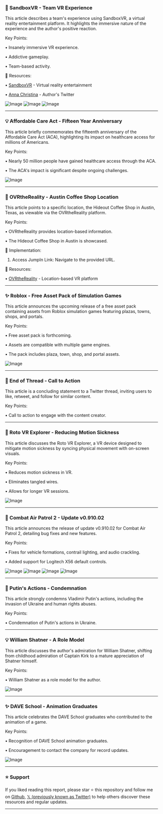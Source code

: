 ### 🤖 SandboxVR - Team VR Experience

This article describes a team's experience using SandboxVR, a virtual reality entertainment platform.  It highlights the immersive nature of the experience and the author's positive reaction.

Key Points:

• Insanely immersive VR experience.


• Addictive gameplay.


• Team-based activity.



🔗 Resources:

• [SandboxVR](https://x.com/SandboxVR) - Virtual reality entertainment


• [Anna Christina](https://x.com/annaxistina) - Author's Twitter


![Image](https://pbs.twimg.com/media/Gmpm7_ubMAATItJ?format=jpg&name=small)
![Image](https://pbs.twimg.com/media/Gmpm7_GXEAAJevZ?format=jpg&name=small)
![Image](https://pbs.twimg.com/media/Gmpm7_VbYAAN_yf?format=jpg&name=small)

---
### 💡 Affordable Care Act - Fifteen Year Anniversary

This article briefly commemorates the fifteenth anniversary of the Affordable Care Act (ACA), highlighting its impact on healthcare access for millions of Americans.

Key Points:

• Nearly 50 million people have gained healthcare access through the ACA.


• The ACA's impact is significant despite ongoing challenges.



![Image](https://pbs.twimg.com/ext_tw_video_thumb/1903809295449260034/pu/img/IK2t6b_eQGBTn3cE.jpg)

---
### 🚀 OVRtheReality - Austin Coffee Shop Location

This article points to a specific location, the Hideout Coffee Shop in Austin, Texas, as viewable via the OVRtheReality platform.

Key Points:

• OVRtheReality provides location-based information.


• The Hideout Coffee Shop in Austin is showcased.



🚀 Implementation:

1. Access JumpIn Link: Navigate to the provided URL.



🔗 Resources:

• [OVRtheReality](https://jumpin.ovr.ai/8820e305) - Location-based VR platform


---
### ✨ Roblox - Free Asset Pack of Simulation Games

This article announces the upcoming release of a free asset pack containing assets from Roblox simulation games featuring plazas, towns, shops, and portals.

Key Points:

• Free asset pack is forthcoming.


• Assets are compatible with multiple game engines.


• The pack includes plaza, town, shop, and portal assets.


![Image](https://pbs.twimg.com/media/GmvnDUKaQAANg8R?format=jpg&name=small)

---
### 🤖  End of Thread - Call to Action

This article is a concluding statement to a Twitter thread, inviting users to like, retweet, and follow for similar content.


Key Points:


• Call to action to engage with the content creator.


---
### 🤖 Roto VR Explorer - Reducing Motion Sickness

This article discusses the Roto VR Explorer, a VR device designed to mitigate motion sickness by syncing physical movement with on-screen visuals.

Key Points:

• Reduces motion sickness in VR.


• Eliminates tangled wires.


• Allows for longer VR sessions.



![Image](https://pbs.twimg.com/media/GmuotWRa8AAi9Nw?format=jpg&name=small)

---
### 🤖 Combat Air Patrol 2 - Update v0.910.02

This article announces the release of update v0.910.02 for Combat Air Patrol 2, detailing bug fixes and new features.

Key Points:

• Fixes for vehicle formations, contrail lighting, and audio crackling.


• Added support for Logitech X56 default controls.



![Image](https://pbs.twimg.com/media/GmtecndbAAA-0MU?format=jpg&name=360x360)
![Image](https://pbs.twimg.com/media/Gmted1MaAAANZtj?format=jpg&name=360x360)
![Image](https://pbs.twimg.com/media/GmtefDrakAEokhs?format=jpg&name=360x360)
![Image](https://pbs.twimg.com/media/GmtegQ-XcAA88C8?format=jpg&name=360x360)

---
### 🤖 Putin's Actions - Condemnation

This article strongly condemns Vladimir Putin's actions, including the invasion of Ukraine and human rights abuses.


Key Points:


• Condemnation of Putin's actions in Ukraine.


---
### 💡 William Shatner - A Role Model

This article discusses the author's admiration for William Shatner, shifting from childhood admiration of Captain Kirk to a mature appreciation of Shatner himself.


Key Points:


• William Shatner as a role model for the author.



![Image](https://pbs.twimg.com/media/GmqjgMubQAADcfp?format=jpg&name=small)

---
### ✨ DAVE School - Animation Graduates

This article celebrates the DAVE School graduates who contributed to the animation of a game.

Key Points:

• Recognition of DAVE School animation graduates.


• Encouragement to contact the company for record updates.


![Image](https://pbs.twimg.com/media/GmrO8OJXIAAiKZ9?format=jpg&name=small)


---

### ⭐️ Support

If you liked reading this report, please star ⭐️ this repository and follow me on [Github](https://github.com/Drix10), [𝕏 (previously known as Twitter)](https://x.com/DRIX_10_) to help others discover these resources and regular updates.

---